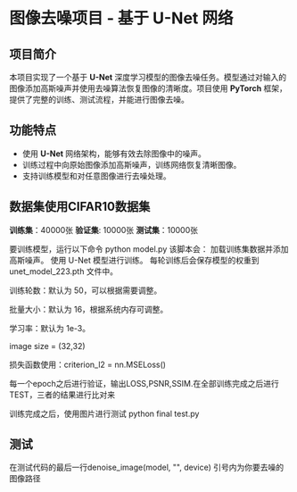 # 图像去噪项目 - 基于 U-Net 网络

## 项目简介

本项目实现了一个基于 **U-Net** 深度学习模型的图像去噪任务。模型通过对输入的图像添加高斯噪声并使用去噪算法恢复图像的清晰度。项目使用 **PyTorch** 框架，提供了完整的训练、测试流程，并能进行图像去噪。

## 功能特点

- 使用 **U-Net** 网络架构，能够有效去除图像中的噪声。
- 训练过程中向原始图像添加高斯噪声，训练网络恢复清晰图像。
- 支持训练模型和对任意图像进行去噪处理。
  
## 数据集使用CIFAR10数据集
**训练集**：40000张
**验证集**: 10000张
**测试集**：10000张

要训练模型，运行以下命令
python model.py
该脚本会：
    加载训练集数据并添加高斯噪声。
    使用 U-Net 模型进行训练。
    每轮训练后会保存模型的权重到 unet_model_223.pth 文件中。
    
训练轮数：默认为 50，可以根据需要调整。

批量大小：默认为 16，根据系统内存可调整。

学习率：默认为 1e-3。

image size = (32,32)

损失函数使用：criterion_l2 = nn.MSELoss()

每一个epoch之后进行验证，输出LOSS,PSNR,SSIM.在全部训练完成之后进行TEST，三者的结果进行比对来

训练完成之后，使用图片进行测试
python final test.py


## 测试
在测试代码的最后一行denoise_image(model, "", device)  引号内为你要去噪的图像路径
